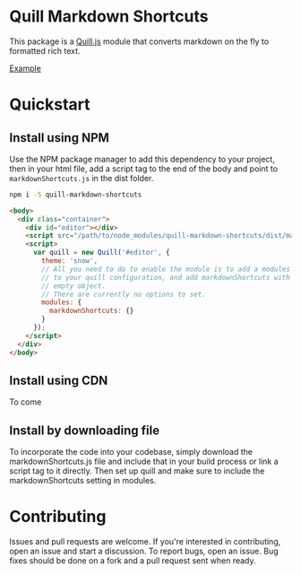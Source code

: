 # Quill Markdown Shortcuts

This package is a [Quill.js](https://quilljs.com) module that converts markdown on the fly to formatted rich text.

[Example](https://patleeman.github.io/quill-markdown-shortcuts/)

# Quickstart

## Install using NPM

Use the NPM package manager to add this dependency to your project, then in your html file, add a script tag to the end of the body and point to `markdownShortcuts.js` in the dist folder.

```bash
npm i -S quill-markdown-shortcuts
```

```html
<body>
  <div class="container">
    <div id="editor"></div>
    <script src="/path/to/node_modules/quill-markdown-shortcuts/dist/markdownShortcuts.js"></script>
    <script>
      var quill = new Quill('#editor', {
        theme: 'snow',
        // All you need to do to enable the module is to add a modules key
        // to your quill configuration, and add markdownShortcuts with an
        // empty object.
        // There are currently no options to set.
        modules: {
          markdownShortcuts: {}
        }
      });
    </script>
  </div>
</body>
```

## Install using CDN

To come

## Install by downloading file

To incorporate the code into your codebase, simply download the markdownShortcuts.js file and include that in your build process or link a script tag to it directly. Then set up quill and make sure to include the markdownShortcuts setting in modules.


# Contributing

Issues and pull requests are welcome. If you're interested in contributing, open an issue and start a discussion. To report bugs, open an issue. Bug fixes should be done on a fork and a pull request sent when ready.
